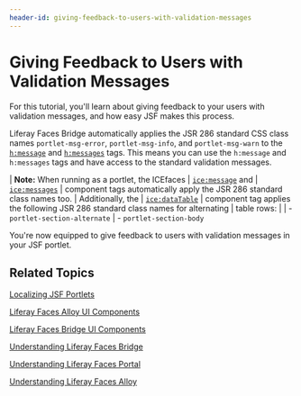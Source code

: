 ```yaml
---
header-id: giving-feedback-to-users-with-validation-messages
---
```


# Giving Feedback to Users with Validation Messages

For this tutorial, you'll learn about giving feedback to your users with
validation messages, and how easy JSF makes this process. 

Liferay Faces Bridge automatically applies the JSR 286 standard CSS class names
`portlet-msg-error`, `portlet-msg-info`, and `portlet-msg-warn` to the 
[`h:message`](http://java.sun.com/javaee/javaserverfaces/1.2/docs/tlddocs/h/message.html)
 and 
[`h:messages`](http://java.sun.com/javaee/javaserverfaces/1.2/docs/tlddocs/h/messages.html)
tags. This means you can use the `h:message` and `h:messages` tags and have
access to the standard validation messages. 

| **Note:** When running as a portlet, the ICEfaces
| [`ice:message`](http://www.icefaces.org/docs/latest/tld/ice/message.html) and
| [`ice:messages`](http://www.icefaces.org/docs/latest/tld/ice/messages.html)
| component tags automatically apply the JSR 286 standard class names too.
| Additionally, the
| [`ice:dataTable`](http://www.icefaces.org/docs/latest/tld/ice/dataTable.html)
| component tag applies the following JSR 286 standard class names for alternating
| table rows:
| 
| - `portlet-section-alternate`
| - `portlet-section-body`

You're now equipped to give feedback to users with validation messages in your
JSF portlet. 

## Related Topics

[Localizing JSF Portlets](/docs/6-2/tutorials/-/knowledge_base/t/localizing-jsf-portlets)

[Liferay Faces Alloy UI Components](/docs/6-2/tutorials/-/knowledge_base/t/liferay-faces-alloy-ui-components)

[Liferay Faces Bridge UI Components](/docs/6-2/tutorials/-/knowledge_base/t/liferay-faces-bridge-ui-components)

[Understanding Liferay Faces Bridge](/docs/6-2/tutorials/-/knowledge_base/t/understanding-liferay-faces-bridge)

[Understanding Liferay Faces Portal](/docs/6-2/tutorials/-/knowledge_base/t/understanding-liferay-faces-portal)

[Understanding Liferay Faces Alloy](/docs/6-2/tutorials/-/knowledge_base/t/understanding-liferay-faces-alloy)

